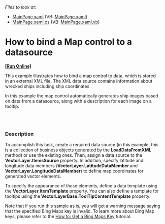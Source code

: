 <!-- default file list -->
*Files to look at*:

* [MainPage.xaml](./CS/BindMap/MainPage.xaml) (VB: [MainPage.xaml](./VB/BindMap/MainPage.xaml))
* [MainPage.xaml.cs](./CS/BindMap/MainPage.xaml.cs) (VB: [MainPage.xaml.vb](./VB/BindMap/MainPage.xaml.vb))
<!-- default file list end -->
# How to bind a Map control to a datasource
<!-- run online -->
**[[Run Online]](https://codecentral.devexpress.com/e4705)**
<!-- run online end -->


<p>This example illustrates how to bind a map control to data, which is stored in an external XML file. The XML data source contains information about wrecked ships including ship coordinates. <br />
</p><p>In this example the map control automatically generates ship images based on data from a datasource, along with a description for each image on a tooltip. </p><br />
<br />



<h3>Description</h3>

<p>To accomplish this task, create a required data source (in this example, this is a collection of business objects generated by the <strong>LoadDataFromXML</strong> method) or use the existing ones. Then, assign a data source to the<strong> VectorLayer.ItemsSource</strong> property. In addition, specify latitude and longitude data members (<strong>VectorLayer.LatitudeDataMember</strong> and <strong>VectorLayer.LongitudeDataMember</strong>) to define map coordinates for generated vector elements.</p>
<p>To specify the appearance of these elements, define a data template using the <strong>VectorLayer.ItemTemplate</strong> property. You can also define a template for tooltips using the<strong> VectorLayerBase.ToolTipContentTemplate</strong> property.</p>
<p>Note that if you run this sample as is, you will get a warning message saying that the specified Bing Maps key is invalid. To learn more about Bing Map keys, please refer to the <a href="http://help.devexpress.com/#Silverlight/CustomDocument5975"><u>How to: Get a Bing Maps Key</u></a> tutorial.</p>

<br/>


